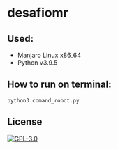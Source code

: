 # desafiomr

## Used:
  * Manjaro Linux x86_64
  * Python v3.9.5

## How to run on terminal:
```
python3 comand_robot.py
```

## License

[![GPL-3.0](https://www.gnu.org/graphics/gplv3-127x51.png)](https://www.gnu.org/licenses/quick-guide-gplv3.html)
